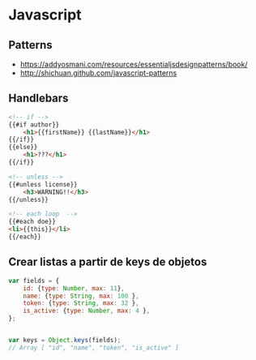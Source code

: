 # Javascript

## Patterns
* https://addyosmani.com/resources/essentialjsdesignpatterns/book/
* http://shichuan.github.com/javascript-patterns

## Handlebars
```html
<!-- if -->
{{#if author}}
    <h1>{{firstName}} {{lastName}}</h1>
{{/if}}
{{else}}
    <h1>???</h1>
{{/if}}

<!-- unless -->
{{#unless license}}
    <h3>WARNING!!</h3>
{{/unless}}

<!-- each loop  -->
{{#each doe}}
<li>{{this}}</li>
{{/each}}

```




## Crear listas a partir de keys de objetos
```js
var fields = {
    id: {type: Number, max: 11},
    name: {type: String, max: 100 },
    token: {type: String, max: 32 },
    is_active: {type: Number, max: 4 },
};


var keys = Object.keys(fields);
// Array [ "id", "name", "token", "is_active" ]
```